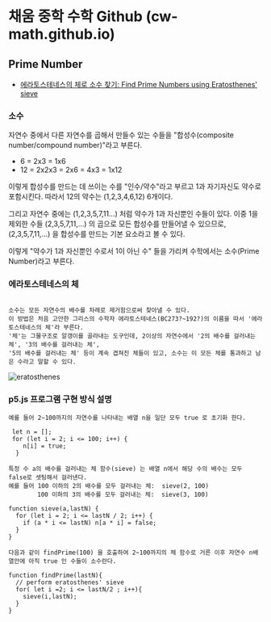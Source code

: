 # 채움 중학 수학 Github (cw-math.github.io)

## Prime Number 
- [에라토스테네스의 체로 소수 찾기: Find Prime Numbers using Eratosthenes' sieve](https://cw-math.github.io/PrimeNumber/)

### 소수
 자연수 중에서 다른 자연수를 곱해서 만들수 있는 수들을 "합성수(composite number/compound number)"라고 부른다.
 - 6 = 2x3 = 1x6
 - 12 = 2x2x3 = 2x6 = 4x3 = 1x12

 이렇게 합성수를 만드는 데 쓰이는 수를 "인수/약수"라고 부르고 1과 자기자신도 약수로 포함시킨다. 따라서 12의 약수는 (1,2,3,4,6,12) 6개이다. 
 
 그리고 자연수 중에는 (1,2,3,5,7,11...) 처럼 약수가 1과 자신뿐인 수들이 있다. 
 이중 1을 제외한 수들 (2,3,5,7,11,...) 의 곱으로 모든 합성수를 만들어낼 수 있으므로, (2,3,5,7,11,...) 을 합성수를 만드는 기본 요소라고 볼 수 있다.
 
 이렇게 "약수가 1과 자신뿐인 수로서 1이 아닌 수" 들을 가리켜 수학에서는 소수(Prime Number)라고 부른다.
      

### 에라토스테네스의 체
```

소수는 모든 자연수의 배수를 차례로 제거함으로써 찾아낼 수 있다. 
이 방법은 처음 고안한 그리스의 수학자 에라토스테네스(BC273?~192?)의 이름을 따서 '에라토스테네스의 체'라 부른다. 
'체'는 그물구조로 알갱이를 골라내는 도구인데, 2이상의 자연수에서 '2의 배수를 걸러내는 체', '3의 배수를 걸러내는 체', 
'5의 배수를 걸러내는 체' 등이 계속 겹쳐진 체들이 있고, 소수는 이 모든 체를 통과하고 남은 수라고 말할 수 있다. 
```
![eratosthenes](https://user-images.githubusercontent.com/89570304/130923855-1f68fc40-74b6-4fc7-a3f8-d4a0ff778e56.png)

### p5.js 프로그램 구현 방식 설명
```
예를 들어 2~100까지의 자연수를 나타내는 배열 n을 일단 모두 true 로 초기화 한다.

 let n = [];
 for (let i = 2; i <= 100; i++) {
    n[i] = true;
  }

특정 수 a의 배수를 걸러내는 체 함수(sieve) 는 배열 n에서 해당 수의 배수는 모두 false로 셋팅해서 걸러낸다. 
예를 들어 100 이하의 2의 배수를 모두 걸러내는 체:  sieve(2, 100)
        100 이하의 3의 배수를 모두 걸러내는 체:  sieve(3, 100)

function sieve(a,lastN) {
  for (let i = 2; i <= lastN / 2; i++) {
    if (a * i <= lastN) n[a * i] = false;
  }
}

다음과 같이 findPrime(100) 을 호출하여 2~100까지의 체 함수로 거른 이후 자연수 n배열안에 아직 true 인 수들이 소수란다. 

function findPrime(lastN){
  // perform eratosthenes' sieve
  for( let i =2; i <= lastN/2 ; i++){
    sieve(i,lastN);
  }
}
```
